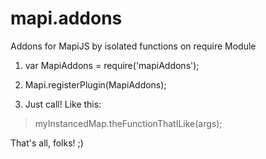 # mapi.addons
Addons for MapiJS by isolated functions on require Module

1) var MapiAddons = require('mapiAddons');

2) Mapi.registerPlugin(MapiAddons);

3) Just call! Like this:

> myInstancedMap.theFunctionThatILike(args);

That's all, folks! ;)